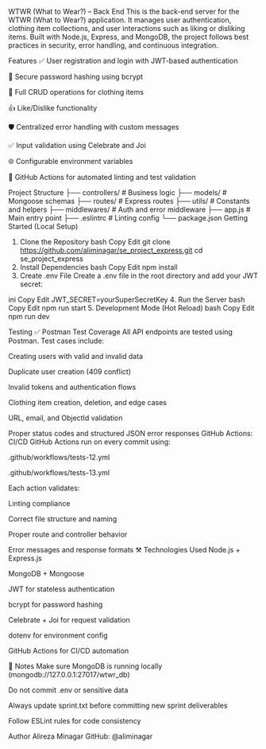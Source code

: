 WTWR (What to Wear?) – Back End
This is the back-end server for the WTWR (What to Wear?) application. It manages user authentication, clothing item collections, and user interactions such as liking or disliking items. Built with Node.js, Express, and MongoDB, the project follows best practices in security, error handling, and continuous integration.

Features
✅ User registration and login with JWT-based authentication

🔐 Secure password hashing using bcrypt

👕 Full CRUD operations for clothing items

👍 Like/Dislike functionality

🛡️ Centralized error handling with custom messages

✅ Input validation using Celebrate and Joi

🌐 Configurable environment variables

🤖 GitHub Actions for automated linting and test validation

Project Structure
├── controllers/ # Business logic
├── models/ # Mongoose schemas
├── routes/ # Express routes
├── utils/ # Constants and helpers
├── middlewares/ # Auth and error middleware
├── app.js # Main entry point
├── .eslintrc # Linting config
└── package.json
Getting Started (Local Setup)

1. Clone the Repository
   bash
   Copy
   Edit
   git clone https://github.com/aliminagar/se_project_express.git
   cd se_project_express
2. Install Dependencies
   bash
   Copy
   Edit
   npm install
3. Create .env File
   Create a .env file in the root directory and add your JWT secret:

ini
Copy
Edit
JWT_SECRET=yourSuperSecretKey 4. Run the Server
bash
Copy
Edit
npm run start 5. Development Mode (Hot Reload)
bash
Copy
Edit
npm run dev

Testing
✅ Postman Test Coverage
All API endpoints are tested using Postman. Test cases include:

Creating users with valid and invalid data

Duplicate user creation (409 conflict)

Invalid tokens and authentication flows

Clothing item creation, deletion, and edge cases

URL, email, and ObjectId validation

Proper status codes and structured JSON error responses
GitHub Actions: CI/CD
GitHub Actions run on every commit using:

.github/workflows/tests-12.yml

.github/workflows/tests-13.yml

Each action validates:

Linting compliance

Correct file structure and naming

Proper route and controller behavior

Error messages and response formats
⚒️ Technologies Used
Node.js + Express.js

MongoDB + Mongoose

JWT for stateless authentication

bcrypt for password hashing

Celebrate + Joi for request validation

dotenv for environment config

GitHub Actions for CI/CD automation

📌 Notes
Make sure MongoDB is running locally (mongodb://127.0.0.1:27017/wtwr_db)

Do not commit .env or sensitive data

Always update sprint.txt before committing new sprint deliverables

Follow ESLint rules for code consistency

Author
Alireza Minagar
GitHub: @aliminagar
